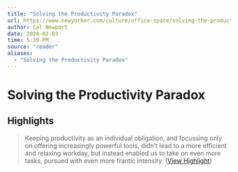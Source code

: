 ```yaml
---
title: "Solving the Productivity Paradox"
url: https://www.newyorker.com/culture/office-space/solving-the-productivity-paradox
author: Cal Newport
date: 2024-02-03
time: 5:39 PM
source: "reader"
aliases:
  - "Solving the Productivity Paradox"
---
```

# Solving the Productivity Paradox

## Highlights
> Keeping productivity as an individual obligation, and focussing only on offering increasingly powerful tools, didn’t lead to a more efficient and relaxing workday, but instead enabled us to take on even more tasks, pursued with even more frantic intensity. ([View Highlight](https://read.readwise.io/read/01hee70s3fpbyfvvbcgyb87zgj))

